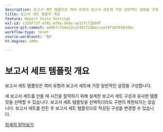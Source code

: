 ```yaml
---
description: 보고서 세트 템플릿은 여러 유형의 보고서 세트에 가장 일반적인 설정을 구성합니다.
title: 보고서 세트 템플릿 개요
feature: Report Suite Settings
exl-id: c329f73f-af91-4f0a-9e9e-ae17fcf2899f
source-git-commit: a6967c7d4e1dca5491f13beccaa797167b503d6e
workflow-type: tm+mt
source-wordcount: '92'
ht-degree: 100%

---
```


# 보고서 세트 템플릿 개요

보고서 세트 템플릿은 여러 유형의 보고서 세트에 가장 일반적인 설정을 구성합니다.

새 보고서 세트를 만들 때 시간을 절약하기 위해 설계한 보고서 세트 구성과 유사한 템플릿을 선택할 수 있습니다. 보고서 세트 템플릿을 선택하더라도 구현이 제한되지는 않습니다. 보고서 세트를 만든 후 보고서 세트 템플릿으로 작성된 구성을 변경할 수 있습니다.

[자세히 알아보기](/help/admin/tools/manage-rs/rs-templates/default-rs-template.md)
